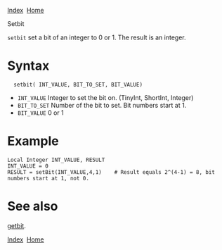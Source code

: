 [Index](index.html)  [Home](getting-started_home.html)

Setbit

`setbit` set a bit of an integer to 0 or 1. The result is an integer.

# Syntax

```
  setbit( INT_VALUE, BIT_TO_SET, BIT_VALUE)
```

* `INT_VALUE` Integer to set the bit on. (TinyInt, ShortInt, Integer)
* `BIT_TO_SET` Number of the bit to set. Bit numbers start at 1.
* `BIT_VALUE` 0 or 1

# Example

```
Local Integer INT_VALUE, RESULT
INT_VALUE = 0
RESULT = setBit(INT_VALUE,4,1)    # Result equals 2^(4-1) = 8, bit numbers start at 1, not 0.
```

# See also

[getbit](4gl_getbit.html).

  

[Index](index.html)  [Home](getting-started_home.html)